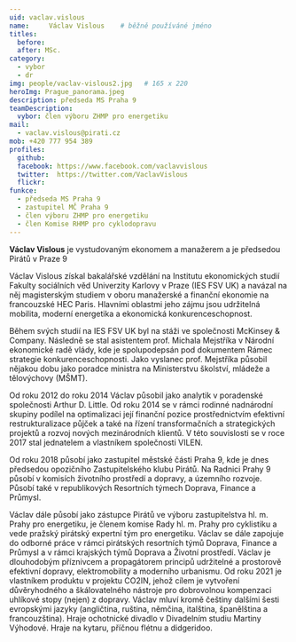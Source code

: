 ```yaml
---
uid: vaclav.vislous
name:     Václav Vislous  	# běžně používáné jméno
titles:
  before: 
  after: MSc.
category:
  - vybor
  - dr
img: people/vaclav-vislous2.jpg   # 165 x 220
heroImg: Prague_panorama.jpeg
description: předseda MS Praha 9
teamDescription:
  vybor: člen výboru ZHMP pro energetiku 
mail:
  - vaclav.vislous@pirati.cz
mob: +420 777 954 389
profiles:
  github:       
  facebook: https://www.facebook.com/vaclavvislous 
  twitter:  https://twitter.com/VaclavVislous		  
  flickr:
funkce:
  - předseda MS Praha 9
  - zastupitel MČ Praha 9	
  - člen výboru ZHMP pro energetiku
  - člen Komise RHMP pro cyklodopravu 	  
---
```


**Václav Vislous** je vystudovaným ekonomem a manažerem a je předsedou Pirátů v Praze 9

Václav Vislous získal bakalářské vzdělání na Institutu ekonomických studií Fakulty sociálních věd Univerzity Karlovy v Praze (IES FSV UK) a navázal na něj magisterským studiem v oboru manažerské a finanční ekonomie na francouzské HEC Paris. Hlavními oblastmi jeho zájmu jsou udržitelná mobilita, moderní energetika a ekonomická konkurenceschopnost.

Během svých studií na IES FSV UK byl na stáži ve společnosti McKinsey & Company. Následně se stal asistentem prof. Michala Mejstříka v Národní ekonomické radě vlády, kde je spolupodepsán pod dokumentem Rámec strategie konkurenceschopnosti. Jako vyslanec prof. Mejstříka působil nějakou dobu jako poradce ministra na Ministerstvu školství, mládeže a tělovýchovy (MŠMT).

Od roku 2012 do roku 2014 Václav působil jako analytik v poradenské společnosti Arthur D. Little. Od roku 2014 se v rámci rodinné nadnárodní skupiny podílel na optimalizaci její finanční pozice prostřednictvím efektivní restrukturalizace půjček a také na řízení transformačních a strategických projektů a rozvoj nových mezinárodních klientů. V této souvislosti se v roce 2017 stal jednatelem a vlastníkem společnosti VILEN.

Od roku 2018 působí jako zastupitel městské části Praha 9, kde je dnes předsedou opozičního Zastupitelského klubu Pirátů. Na Radnici Prahy 9 působí v komisích životního prostředí a dopravy, a územního rozvoje. Působí také v republikových Resortních týmech Doprava, Finance a Průmysl.

Václav dále působí jako zástupce Pirátů ve výboru zastupitelstva hl. m. Prahy pro energetiku, je členem komise Rady hl. m. Prahy pro cyklistiku a vede pražský pirátský expertní tým pro energetiku. Václav se dále zapojuje do odborné práce v rámci pirátských resortních týmů Doprava, Finance a Průmysl a v rámci krajských týmů Doprava a Životní prostředí.
Václav je dlouhodobým příznivcem a propagátorem principů udržitelné a prostorově efektivní dopravy, elektromobility a moderního urbanismu.
Od roku 2021 je vlastníkem produktu v projektu CO2IN, jehož cílem je vytvoření důvěryhodného a škálovatelného nástroje pro dobrovolnou kompenzaci uhlíkové stopy (nejen) z dopravy.
Václav mluví kromě češtiny dalšími šesti evropskými jazyky (angličtina, ruština, němčina, italština, španělština a francouzština). Hraje ochotnické divadlo v Divadelním studiu Martiny Výhodové. Hraje na kytaru, příčnou flétnu a didgeridoo.

